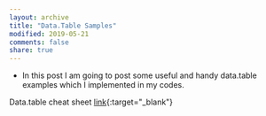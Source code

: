 ```yaml
---
layout: archive
title: "Data.Table Samples"
modified: 2019-05-21
comments: false
share: true
---
```



* In this post I am going to post some useful and handy data.table examples which I implemented in my codes.

Data.table cheat sheet [link](https://s3.amazonaws.com/assets.datacamp.com/blog_assets/datatable_Cheat_Sheet_R.pdf){:target="_blank"}
